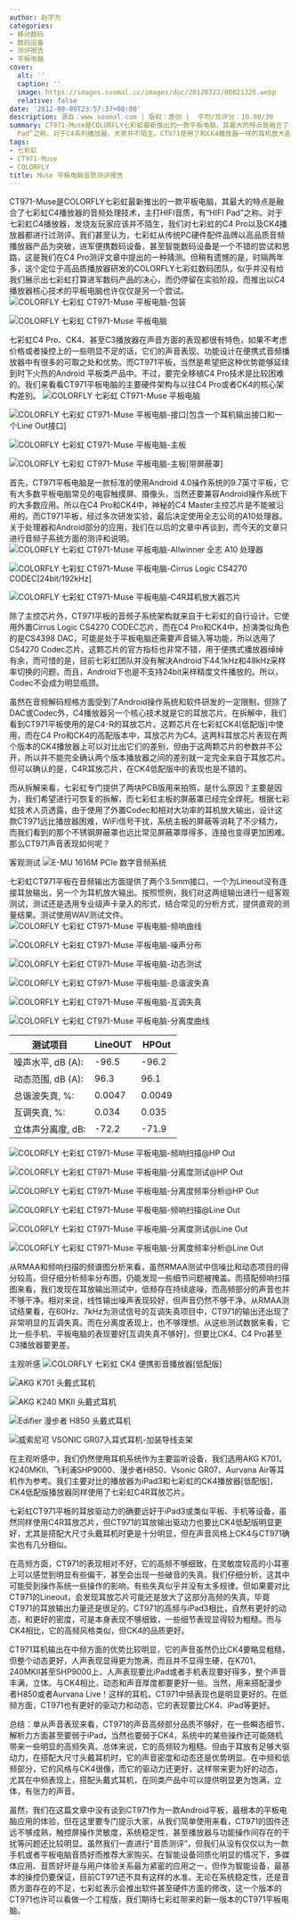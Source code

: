 ```yaml
---
author: 赵宇为
categories:
- 移动数码
- 数码设备
- 测评报告
- 平板电脑
cover:
  alt: ''
  caption: ''
  image: https://images.soomal.cc/images/doc/20120722/00021325.webp
  relative: false
date: '2012-08-09T23:57:37+08:00'
description: 源自：www.soomal.com | 版权：原创 |  平均/总评分：10.00/30
summary: CT971-Muse是COLORFLY七彩虹最新推出的一款平板电脑，其最大的特点是融合了七彩虹C4播放器的音频处理技术，主打HIFI音质，有“HIFI
  Pad”之称。对于C4系列播放器，大家并不陌生。CT971使用了和CK4播放器一样的耳机放大器芯片C4R，另外，它还使用了外置高品质Codec芯片的设计，
tags:
- 七彩虹
- CT971-Muse
- COLORFLY
title: Muse 平板电脑音质测评报告
---
```


CT971-Muse是COLORFLY七彩虹最新推出的一款平板电脑，其最大的特点是融合了七彩虹C4播放器的音频处理技术，主打HIFI音质，有“HIFI Pad”之称。对于七彩虹C4播放器，发烧友玩家应该并不陌生，我们对七彩虹的C4 Pro以及CK4播放器都进行过测评。我们甚至认为，七彩虹从传统PC硬件配件品牌以高品质音频播放器产品为突破，进军便携数码设备，甚至智能数码设备是一个不错的尝试和思路，这是我们在C4 Pro测评文章中提出的一种猜测。但稍有遗憾的是，时隔两年多，这个定位于高品质播放器研发的COLORFLY七彩虹数码团队，似乎并没有给我们展示出七彩虹打算进军数码产品的决心，而仍停留在实验阶段。而推出以C4播放器核心技术的平板电脑也许仅仅是另一个尝试。
![COLORFLY 七彩虹 CT971-Muse 平板电脑-包装](https://images.soomal.cc/images/doc/20120722/00021324.webp)




![COLORFLY 七彩虹 CT971-Muse 平板电脑](https://images.soomal.cc/images/doc/20120722/00021325.webp)




七彩虹C4 Pro、CK4、甚至C3播放器在声音方面的表现都很有特色，如果不考虑价格或者操控上的一些明显不足的话，它们的声音表现、功能设计在便携式音频播放器中有很多的可取之处和优势。而CT971平板，当然是希望把这种优势能够延续到时下火热的Android 平板类产品中。不过，要完全移植C4 Pro技术是比较困难的。我们来看看CT971平板电脑的主要硬件架构与以往C4 Pro或者CK4的核心架构差别。
![COLORFLY 七彩虹 CT971-Muse 平板电脑](https://images.soomal.cc/images/doc/20120722/00021328.webp)




![COLORFLY 七彩虹 CT971-Muse 平板电脑-接口[包含一个耳机输出接口和一个Line Out接口]](https://images.soomal.cc/images/doc/20120722/00021329.webp)




![COLORFLY 七彩虹 CT971-Muse 平板电脑-主板](https://images.soomal.cc/images/doc/20120722/00021337.webp)




![COLORFLY 七彩虹 CT971-Muse 平板电脑-主板[带屏蔽罩]](https://images.soomal.cc/images/doc/20120722/00021341.webp)




首先，CT971平板电脑是一款标准的使用Android 4.0操作系统的9.7英寸平板，它有大多数平板电脑常见的电容触摸屏、摄像头，当然还要兼容Android操作系统下的大多数应用。所以在C4 Pro和CK4中，神秘的C4 Master主控芯片是不能被沿用的。而CT971平板，经过多次研发实验，最后决定使用全志公司的A10处理器。关于处理器和Android部分的应用，我们在以后的文章中再谈到，而今天的文章只进行音频子系统方面的测评和说明。
![COLORFLY 七彩虹 CT971-Muse 平板电脑-Allwinner 全志 A10 处理器](https://images.soomal.cc/images/doc/20120722/00021345.webp)




![COLORFLY 七彩虹 CT971-Muse 平板电脑-Cirrus Logic CS4270 CODEC[24bit/192kHz]](https://images.soomal.cc/images/doc/20120722/00021346.webp)




![COLORFLY 七彩虹 CT971-Muse 平板电脑-C4R耳机放大器芯片](https://images.soomal.cc/images/doc/20120722/00021347.webp)




除了主控芯片外，CT971平板的音频子系统架构就来自于七彩虹的自行设计。它使用外置Cirrus Logic CS4270 CODEC芯片，而在C4 Pro和CK4中，扮演类似角色的是CS4398 DAC，可能是处于平板电脑还需要声音输入等功能，所以选用了CS4270 Codec芯片。这颗芯片的官方指标也非常不错，用于便携式播放器绰绰有余，而可惜的是，目前七彩虹团队并没有解决Android下44.1kHz和48kHz采样率切换的问题，而且，Android下也是不支持24bit采样精度文件播放的。所以，Codec不会成为明显瓶颈。

虽然在音频解码规格方面受到了Android操作系统和软件研发的一定限制，但除了DAC或Codec外，C4播放器另一个核心技术就是它的耳放芯片。在拆解中，我们看到CT971平板使用的是C4-R的耳放芯片。这颗芯片在七彩虹CK4[低配版]中使用，而在C4 Pro和CK4的高配版本中，耳放芯片为C4。这两科耳放芯片表现在两个版本的CK4播放器上可以对比出它们的差别，但由于这两颗芯片的参数并不公开，所以并不能完全确认两个版本播放器之间的差别就一定完全来自于耳放芯片。但可以确认的是，C4R耳放芯片，在CK4低配版中的表现也是不错的。

而从拆解来看，七彩虹专门提供了两块PCB版用来拍照，是什么原因？主要是因为，我们希望进行可恢复的拆解，而七彩虹主板的屏蔽罩已经完全焊死。根据七彩虹技术人员透露，由于使用了外置Codec和相对大功率的耳机放大输出，设计这款CT971远比播放器困难，WiFi信号干扰，系统主板的屏蔽等消耗了不少精力，而我们看到的那个不锈钢屏蔽罩也远比常见屏蔽罩厚得多，连接也变得更加困难。那么CT971声音表现如何呢？


客观测试
![E-MU 1616M PCIe 数字音频系统](https://images.soomal.cc/images/doc/20101204/00008507.webp)




七彩虹CT971平板在音频输出方面提供了两个3.5mm接口，一个为Lineout没有连接耳放输出，另一个为耳机放大输出。按照惯例，我们对这两组输出进行一组客观测试，测试还是选用专业级声卡录入的形式，结合常见的分析方式，提供直观的测量结果。测试使用WAV测试文件。
![COLORFLY 七彩虹 CT971-Muse 平板电脑-频响曲线](https://images.soomal.cc/images/doc/20120809/00021831.webp)




![COLORFLY 七彩虹 CT971-Muse 平板电脑-噪声分布](https://images.soomal.cc/images/doc/20120809/00021832.webp)




![COLORFLY 七彩虹 CT971-Muse 平板电脑-动态测试](https://images.soomal.cc/images/doc/20120809/00021833.webp)




![COLORFLY 七彩虹 CT971-Muse 平板电脑-总谐波失真](https://images.soomal.cc/images/doc/20120809/00021834.webp)




![COLORFLY 七彩虹 CT971-Muse 平板电脑-互调失真](https://images.soomal.cc/images/doc/20120809/00021835.webp)




![COLORFLY 七彩虹 CT971-Muse 平板电脑-分离度曲线](https://images.soomal.cc/images/doc/20120809/00021836.webp)





| 测试项目 | LineOUT | HPOut |
| --- | --- | --- |
| 噪声水平, dB (A): | -96.5 | -96.2 |
| 动态范围, dB (A): | 96.3 | 96.1 |
| 总谐波失真, %: | 0.0047 | 0.0049 |
| 互调失真, %: | 0.034 | 0.035 |
| 立体声分离度, dB: | -72.2 | -71.9 |



![COLORFLY 七彩虹 CT971-Muse 平板电脑-频响扫描@HP Out](https://images.soomal.cc/images/doc/20120809/00021837.webp)




![COLORFLY 七彩虹 CT971-Muse 平板电脑-分离度测试@HP Out](https://images.soomal.cc/images/doc/20120809/00021838.webp)




![COLORFLY 七彩虹 CT971-Muse 平板电脑-分离度频率分析@HP Out](https://images.soomal.cc/images/doc/20120809/00021839.webp)




![COLORFLY 七彩虹 CT971-Muse 平板电脑-频响扫描@Line Out](https://images.soomal.cc/images/doc/20120809/00021840.webp)




![COLORFLY 七彩虹 CT971-Muse 平板电脑-分离度测试@Line Out](https://images.soomal.cc/images/doc/20120809/00021841.webp)




![COLORFLY 七彩虹 CT971-Muse 平板电脑-分离度频率分析@Line Out](https://images.soomal.cc/images/doc/20120809/00021842.webp)




从RMAA和频响扫描的频谱图分析来看，虽然RMAA测试中信噪比和动态项目的得分较高，但仔细分析频率分布图，仍能发现一些细节问题被掩盖。而搭配频响扫描图来看，我们发现在耳放输出测试中，低频存在持续底噪，而高频部分的声音也并不够干净。相对来说，线性输出噪声表现较好，但声音仍然不够干净。从RMAA测试结果看，在60Hz、7kHz为测试信号的互调失真项目中，CT971的输出还出现了非常明显的互调失真。而在分离度表现上，也不够理想。从这些测试数据来看，它比一些手机、平板电脑的表现要好[互调失真不够好]，但要比CK4、C4 Pro甚至C3播放器要更差。

主观听感
![COLORFLY 七彩虹 CK4 便携影音播放器[低配版]](https://images.soomal.cc/images/doc/20110310/00009578.webp)




![AKG K701 头戴式耳机](https://images.soomal.cc/images/doc/20100722/00006453.webp)




![AKG K240 MKII 头戴式耳机](https://images.soomal.cc/images/doc/20111106/00014720.webp)




![Edifier 漫步者 H850 头戴式耳机](https://images.soomal.cc/images/doc/20120406/00018544.webp)




![威索尼可 VSONIC GR07入耳式耳机-加装导线支架](https://images.soomal.cc/images/doc/20101216/00008734.webp)




在主观听感中，我们仍然使用耳机系统作为主要监听设备，我们选用AKG K701、K240MKII、飞利浦SHP9000、漫步者H850、Vsonic GR07、Aurvana Air等耳机作为参考。我们主要对比的播放器为iPad3和七彩虹的CK4播放器[低配版]，CK4低配版播放器同样使用了七彩虹C4R耳放芯片。

七彩虹CT971平板的耳放驱动力的确要远好于iPad3或类似平板、手机等设备，虽然同样使用C4R耳放芯片，但CT971的耳放输出驱动力也要比CK4低配版明显更好，尤其是搭配大尺寸头戴耳机时更是十分明显，但在声音风格上CK4与CT971确实也有几分相似。

在高频方面，CT971的表现相对不好，它的高频不够细致，在灵敏度较高的小耳塞上可以感觉到明显有些偏干，甚至会出现一些破音的失真。我们仔细分析，这其中可能受到操作系统一些操作的影响，有些失真似乎并没有太多规律。但如果要对比CT971的Lineout，会发现耳放芯片可能还是放大了这部分高频的失真。毕竟CT971的耳放输出力量还是很足的。CT971的高频与iPad3相比，自然有更好的动态，和更好的密度，可是本身表现不够细致，一些细节表现显得较为粗糙。而与CK4相比，它的高频风格类似，但CK4的品质更好。

CT971耳机输出在中频方面的优势比较明显，它的声音虽然仍比CK4要略显粗糙，但整个动态更好，人声表现显得更为饱满，而且并不显得生硬，在K701、240MKII甚至SHP9000上，人声表现要比iPad或者手机表现要好得多，整个声音丰满，立体。与CK4相比，动态和声音厚度都要更好一些。当然，用来搭配漫步者H850或者Aurvana Live！这样的耳机，CT971中频表现也是明显更好的。在低频方面，CT971也有更好的驱动力和动态，它的表现要比CK4、iPad等更好。

总结：单从声音表现来看，CT971的声音高频部分品质不够好，在一些瞬态细节、解析力方面甚至要弱于iPad，当然也要弱于CK4，系统中的某些操作还可能随机带来一些明显的高频失真。总体来说，它的高频较为粗糙。但由于耳放有足够大驱动力，在搭配大尺寸头戴耳机时，它的声音密度和动态还是优势明显。在中频和低频部分，它的风格与CK4很像，而它的驱动力还更好，这样带来更为好的动态，尤其在中频表现上，搭配头戴式耳机，在同类产品中可以提供明显更为饱满，立体，有张力的声音。

虽然，我们在这篇文章中没有谈到CT971作为一款Android平板，最根本的平板电脑应用的体验，但在这里要专门提示大家，从我们简单使用来看，CT971的固件还远不够成熟，触控屏操作灵敏度，系统稳定性，甚至播放器与功能操作间存在的干扰等问题还比较明显。虽然我们一直进行“音质测评”，但我们从没有仅仅以为一款手机或者平板电脑音质好而推荐大家购买。在智能设备同质化明显的情况下，多媒体应用、音质好坏是与用户体验关系最为紧密的应用之一，但作为智能设备，最基本的操控仍要保证，目前CT971还不具有这样的水准。无论在系统稳定性，还是音质方面存在的不足，七彩虹表示会推出软件甚至硬件方面的修改，这一个版本的CT971也许可以看做一个工程版，我们期待七彩虹带来的新一版本的CT971平板电脑。
